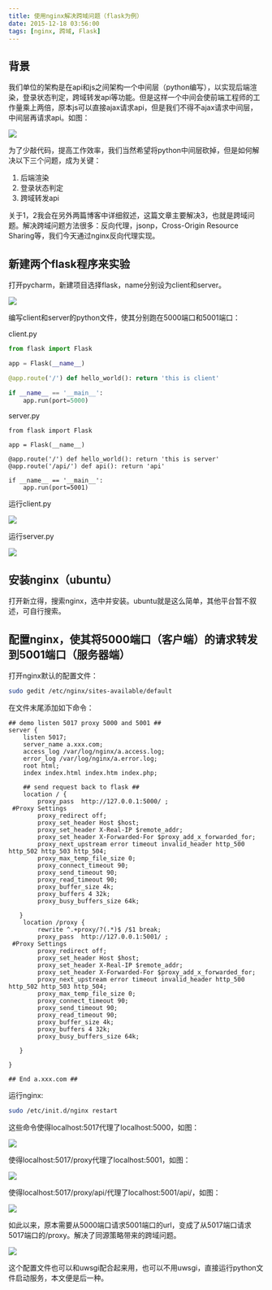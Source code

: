 ```yaml
---
title: 使用nginx解决跨域问题（flask为例）
date: 2015-12-18 03:56:00
tags: [nginx, 跨域, Flask]
---
```


## 背景

我们单位的架构是在api和js之间架构一个中间层（python编写），以实现后端渲染，登录状态判定，跨域转发api等功能。但是这样一个中间会使前端工程师的工作量乘上两倍，原本js可以直接ajax请求api，但是我们不得不ajax请求中间层，中间层再请求api。如图：

<!--more-->

![](https://ws3.sinaimg.cn/mw690/83900b4egw1f9yh3lfuw3j20iq08caag.jpg)

为了少敲代码，提高工作效率，我们当然希望将python中间层砍掉，但是如何解决以下三个问题，成为关键：

1.  后端渲染
2.  登录状态判定
3.  跨域转发api

关于1，2我会在另外两篇博客中详细叙述，这篇文章主要解决3，也就是跨域问题。解决跨域问题方法很多：反向代理，jsonp，Cross-Origin Resource Sharing等，我们今天通过nginx反向代理实现。

## 新建两个flask程序来实验

打开pycharm，新建项目选择flask，name分别设为client和server。

![](https://ws1.sinaimg.cn/mw690/83900b4egw1f9yh3n0udyj203d042mx6.jpg)

编写client和server的python文件，使其分别跑在5000端口和5001端口：

client.py

```python
from flask import Flask

app = Flask(__name__)

@app.route('/') def hello_world(): return 'this is client'

if __name__ == '__main__':
    app.run(port=5000)
```

 server.py

```
from flask import Flask

app = Flask(__name__)

@app.route('/') def hello_world(): return 'this is server' @app.route('/api/') def api(): return 'api'

if __name__ == '__main__':
    app.run(port=5001)
```

运行client.py

![](https://ws1.sinaimg.cn/mw690/83900b4egw1f9yh3lootcj205902it8m.jpg)

运行server.py

![](https://ws3.sinaimg.cn/mw690/83900b4egw1f9yh3misioj204s027glh.jpg)

## 安装nginx（ubuntu）

打开新立得，搜索nginx，选中并安装。ubuntu就是这么简单，其他平台暂不叙述，可自行搜索。

## 配置nginx，使其将5000端口（客户端）的请求转发到5001端口（服务器端）

打开nginx默认的配置文件：

```sh
sudo gedit /etc/nginx/sites-available/default
```

在文件末尾添加如下命令：

```test
## demo listen 5017 proxy 5000 and 5001 ##
server {
    listen 5017; 
    server_name a.xxx.com;
    access_log /var/log/nginx/a.access.log;
    error_log /var/log/nginx/a.error.log;
    root html;
    index index.html index.htm index.php;

    ## send request back to flask ##
    location / {
        proxy_pass  http://127.0.0.1:5000/ ; 
 #Proxy Settings
        proxy_redirect off;
        proxy_set_header Host $host;
        proxy_set_header X-Real-IP $remote_addr;
        proxy_set_header X-Forwarded-For $proxy_add_x_forwarded_for;
        proxy_next_upstream error timeout invalid_header http_500 http_502 http_503 http_504;
        proxy_max_temp_file_size 0;
        proxy_connect_timeout 90;
        proxy_send_timeout 90;
        proxy_read_timeout 90;
        proxy_buffer_size 4k;
        proxy_buffers 4 32k;
        proxy_busy_buffers_size 64k;

   }
    location /proxy {
        rewrite ^.+proxy/?(.*)$ /$1 break;
        proxy_pass  http://127.0.0.1:5001/ ; 
 #Proxy Settings
        proxy_redirect off;
        proxy_set_header Host $host;
        proxy_set_header X-Real-IP $remote_addr;
        proxy_set_header X-Forwarded-For $proxy_add_x_forwarded_for;
        proxy_next_upstream error timeout invalid_header http_500 http_502 http_503 http_504;
        proxy_max_temp_file_size 0;
        proxy_connect_timeout 90;
        proxy_send_timeout 90;
        proxy_read_timeout 90;
        proxy_buffer_size 4k;
        proxy_buffers 4 32k;
        proxy_busy_buffers_size 64k;

   }

}

## End a.xxx.com ##
```

运行nginx:

```sh
sudo /etc/init.d/nginx restart 
```

这些命令使得localhost:5017代理了localhost:5000，如图：

![](https://ws2.sinaimg.cn/mw690/83900b4egw1f9yh3mwml4j204s02ajra.jpg)

使得localhost:5017/proxy代理了localhost:5001，如图：

![](https://ws2.sinaimg.cn/mw690/83900b4egw1f9yh3ngv9zj2064025747.jpg)

使得localhost:5017/proxy/api/代理了localhost:5001/api/，如图：

![](https://ws3.sinaimg.cn/mw690/83900b4egw1f9yh3npj0jj207402hq2t.jpg)

如此以来，原本需要从5000端口请求5001端口的url，变成了从5017端口请求5017端口的/proxy。解决了同源策略带来的跨域问题。

![](https://ws1.sinaimg.cn/mw690/83900b4egw1f9yh3o1j2dj20iq08cdgp.jpg)

这个配置文件也可以和uwsgi配合起来用，也可以不用uwsgi，直接运行python文件启动服务，本文便是后一种。